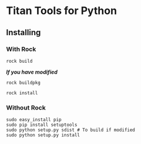 # Titan Tools for Python

## Installing

### With Rock

    rock build
    
***If you have modified***

    rock buildpkg

    rock install

### Without Rock

    sudo easy_install pip
    sudo pip install setuptools
    sudo python setup.py sdist # To build if modified
    sudo python setup.py install
